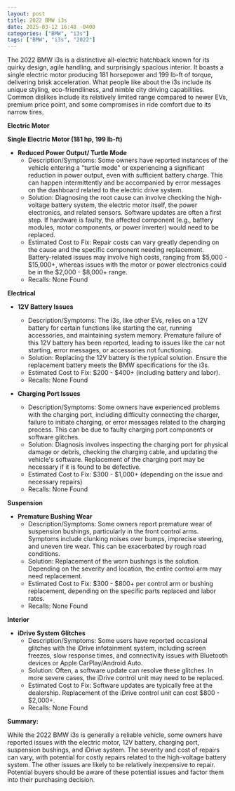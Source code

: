 ```yaml
---
layout: post
title: 2022 BMW i3s
date: 2025-03-12 16:48 -0400
categories: ["BMW", "i3s"]
tags: ["BMW", "i3s", "2022"]
---
```

The 2022 BMW i3s is a distinctive all-electric hatchback known for its quirky design, agile handling, and surprisingly spacious interior. It boasts a single electric motor producing 181 horsepower and 199 lb-ft of torque, delivering brisk acceleration. What people like about the i3s include its unique styling, eco-friendliness, and nimble city driving capabilities. Common dislikes include its relatively limited range compared to newer EVs, premium price point, and some compromises in ride comfort due to its narrow tires.

**Electric Motor**

**Single Electric Motor (181 hp, 199 lb-ft)**

*   **Reduced Power Output/ Turtle Mode**
    *   Description/Symptoms: Some owners have reported instances of the vehicle entering a "turtle mode" or experiencing a significant reduction in power output, even with sufficient battery charge. This can happen intermittently and be accompanied by error messages on the dashboard related to the electric drive system.
    *   Solution: Diagnosing the root cause can involve checking the high-voltage battery system, the electric motor itself, the power electronics, and related sensors. Software updates are often a first step. If hardware is faulty, the affected component (e.g., battery modules, motor components, or power inverter) would need to be replaced.
    *   Estimated Cost to Fix: Repair costs can vary greatly depending on the cause and the specific component needing replacement. Battery-related issues may involve high costs, ranging from $5,000 - $15,000+, whereas issues with the motor or power electronics could be in the $2,000 - $8,000+ range.
    *   Recalls: None Found

**Electrical**

*   **12V Battery Issues**
    *   Description/Symptoms: The i3s, like other EVs, relies on a 12V battery for certain functions like starting the car, running accessories, and maintaining system memory. Premature failure of this 12V battery has been reported, leading to issues like the car not starting, error messages, or accessories not functioning.
    *   Solution: Replacing the 12V battery is the typical solution. Ensure the replacement battery meets the BMW specifications for the i3s.
    *   Estimated Cost to Fix: $200 - $400+ (including battery and labor).
    *   Recalls: None Found

*   **Charging Port Issues**
    *   Description/Symptoms: Some owners have experienced problems with the charging port, including difficulty connecting the charger, failure to initiate charging, or error messages related to the charging process. This can be due to faulty charging port components or software glitches.
    *   Solution: Diagnosis involves inspecting the charging port for physical damage or debris, checking the charging cable, and updating the vehicle's software. Replacement of the charging port may be necessary if it is found to be defective.
    *   Estimated Cost to Fix: $300 - $1,000+ (depending on the issue and necessary repairs)
    *   Recalls: None Found

**Suspension**

*   **Premature Bushing Wear**
    *   Description/Symptoms: Some owners report premature wear of suspension bushings, particularly in the front control arms. Symptoms include clunking noises over bumps, imprecise steering, and uneven tire wear. This can be exacerbated by rough road conditions.
    *   Solution: Replacement of the worn bushings is the solution. Depending on the severity and location, the entire control arm may need replacement.
    *   Estimated Cost to Fix: $300 - $800+ per control arm or bushing replacement, depending on the specific parts replaced and labor rates.
    *   Recalls: None Found

**Interior**

*   **iDrive System Glitches**
    *   Description/Symptoms: Some users have reported occasional glitches with the iDrive infotainment system, including screen freezes, slow response times, and connectivity issues with Bluetooth devices or Apple CarPlay/Android Auto.
    *   Solution: Often, a software update can resolve these glitches. In more severe cases, the iDrive control unit may need to be replaced.
    *   Estimated Cost to Fix: Software updates are typically free at the dealership. Replacement of the iDrive control unit can cost $800 - $2,000+.
    *   Recalls: None Found

**Summary:**

While the 2022 BMW i3s is generally a reliable vehicle, some owners have reported issues with the electric motor, 12V battery, charging port, suspension bushings, and iDrive system. The severity and cost of repairs can vary, with potential for costly repairs related to the high-voltage battery system. The other issues are likely to be relatively inexpensive to repair. Potential buyers should be aware of these potential issues and factor them into their purchasing decision.

